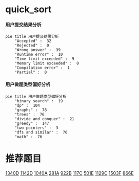 # quick_sort

<!-- tabs:start -->



#### **用户提交结果分析**

```mermaid
pie title 用户提交结果分析
    "Accepted" :  32
    "Rejected" :  0
    "Wrong answer" :  39
    "Runtime error" :  10
    "Time limit exceeded" :  9
    "Memory limit exceeded" :  0
    "Compilation error" :  1
    "Partial" :  0
```

#### **用户做题类型偏好分析**

```mermaid
pie title 用户做题类型偏好分析
    "binary search" :  19
    "dp" :  104
    "graphs" :  78
    "trees" :  76
    "divide and conquer" :  21
    "greedy" :  147
    "two pointers" :  3
    "dfs and similar" :  76
    "math" :  76
```



<!-- tabs:end -->
# 推荐题目
[1340D](https://codeforces.com/contest/1340/problem/D)
[1142D](https://codeforces.com/contest/1142/problem/D)
[1040A](https://codeforces.com/contest/1040/problem/A)
[281A](https://codeforces.com/contest/281/problem/A)
[922B](https://codeforces.com/contest/922/problem/B)
[117C](https://codeforces.com/contest/117/problem/C)
[501E](https://codeforces.com/contest/501/problem/E)
[1129C](https://codeforces.com/contest/1129/problem/C)
[1503F](https://codeforces.com/contest/1503/problem/F)
[866E](https://codeforces.com/contest/866/problem/E)
